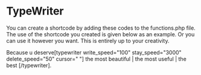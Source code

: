 # TypeWriter
You can create a shortcode by adding these codes to the functions.php file. The use of the shortcode you created is given below as an example. Or you can use it however you want. This is entirely up to your creativity.

Because u deserve[typewriter write_speed="100" stay_speed="3000" delete_speed="50" cursor=" "] the most beautiful | the most useful | the best [/typewriter].

